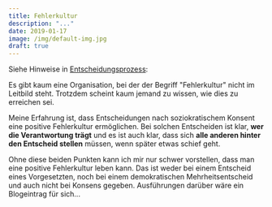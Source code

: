 ```yaml
---
title: Fehlerkultur
description: "..."
date: 2019-01-17
image: /img/default-img.jpg
draft: true
---
```


Siehe Hinweise in [Entscheidungsprozess](/entscheidungsprozess/):


Es gibt kaum eine Organisation, bei der der Begriff "Fehlerkultur" nicht im Leitbild steht. Trotzdem scheint kaum jemand zu wissen, wie dies zu erreichen sei.

Meine Erfahrung ist, dass Entscheidungen nach soziokratischem Konsent eine positive Fehlerkultur ermöglichen. Bei solchen Entscheiden ist klar, **wer die Verantwortung trägt** und es ist auch klar, dass sich **alle anderen hinter den Entscheid stellen** müssen, wenn später etwas schief geht.

Ohne diese beiden Punkten kann ich mir nur schwer vorstellen, dass man eine positive Fehlerkultur leben kann. Das ist weder bei einem Entscheid eines Vorgesetzten, noch bei einem demokratischen Mehrheitsentscheid und auch nicht bei Konsens gegeben. Ausführungen darüber wäre ein Blogeintrag für sich...
